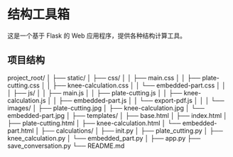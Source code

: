# 结构工具箱

这是一个基于 Flask 的 Web 应用程序，提供各种结构计算工具。

## 项目结构
project_root/
│
├── static/
│ ├── css/
│ │ ├── main.css
│ │ ├── plate-cutting.css
│ │ ├── knee-calculation.css
│ │ └── embedded-part.css
│ │
│ ├── js/
│ │ ├── main.js
│ │ ├── plate-cutting.js
│ │ ├── knee-calculation.js
│ │ ├── embedded-part.js
│ │ └── export-pdf.js
│ │
│ └── images/
│ ├── plate-cutting.jpg
│ ├── knee-calculation.jpg
│ └── embedded-part.jpg
│
├── templates/
│ ├── base.html
│ ├── index.html
│ ├── plate-cutting.html
│ ├── knee-calculation.html
│ └── embedded-part.html
│
├── calculations/
│ ├── init.py
│ ├── plate_cutting.py
│ ├── knee_calculation.py
│ └── embedded_part.py
│
├── app.py
├── save_conversation.py
└── README.md
